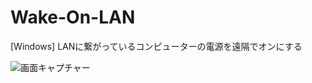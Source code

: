 # Wake-On-LAN
[Windows] LANに繋がっているコンピューターの電源を遠隔でオンにする

![画面キャプチャー](https://github.com/kenjinote/Wake-On-LAN/wiki/preview.png "画面キャプチャー")
